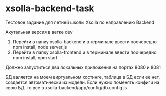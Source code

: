 # xsolla-backend-task
Тестовое задание для летней школы Xsolla по направлению Backend

Акутальная версия в ветке dev

1. Перейти в папку xsolla-backend и в терминале ввести поочередно npm install, node server.js
2. Перейти в папку xsolla-frontend и в терминале ввести поочередно npm install, npm start

Должно запуститься два локальных приложения на портах 8080 и 8081

БД валяется на моем виртуальном хостинге, таблица в БД если ее нет, создается автоматически из модели.
Если нужно поменять конфиги на свою БД, то все в xsolla-backend/app/config/db.config.js
